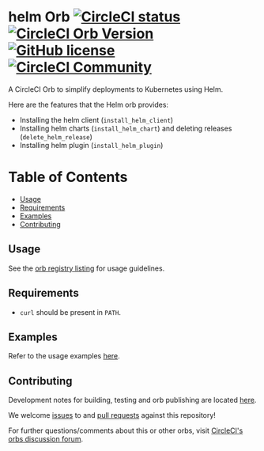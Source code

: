 # helm Orb [![CircleCI status](https://circleci.com/gh/CircleCI-Public/helm-orb.svg "CircleCI status")](https://circleci.com/gh/CircleCI-Public/helm-orb) [![CircleCI Orb Version](https://img.shields.io/badge/endpoint.svg?url=https://badges.circleci.io/orb/circleci/helm)](https://circleci.com/developer/orbs/orb/circleci/helm) [![GitHub license](https://img.shields.io/badge/license-MIT-blue.svg)](https://github.com/CircleCI-Public/helm-orb/blob/master/LICENSE) [![CircleCI Community](https://img.shields.io/badge/community-CircleCI%20Discuss-343434.svg)](https://discuss.circleci.com/c/ecosystem/orbs)

A CircleCI Orb to simplify deployments to Kubernetes using Helm.

Here are the features that the Helm orb provides:

- Installing the helm client (`install_helm_client`)
- Installing helm charts (`install_helm_chart`) and deleting releases (`delete_helm_release`)
- Installing helm plugin (`install_helm_plugin`)

Table of Contents
=================
* [Usage](#usage)
* [Requirements](#requirements)
* [Examples](#examples)
* [Contributing](#contributing)

## Usage

See the [orb registry listing](https://circleci.com/developer/orbs/orb/circleci/helm) for usage guidelines.

## Requirements

- `curl` should be present in `PATH`.

## Examples

Refer to the usage examples [here](https://circleci.com/developer/orbs/orb/circleci/helm#usage-install-helm-chart-with-helm3).

## Contributing

Development notes for building, testing and orb publishing are located [here](docs/dev-notes.md).

We welcome [issues](https://github.com/CircleCI-Public/helm-orb/issues) to and [pull requests](https://github.com/CircleCI-Public/helm-orb/pulls) against this repository!

For further questions/comments about this or other orbs, visit [CircleCI's orbs discussion forum](https://discuss.circleci.com/c/orbs).
